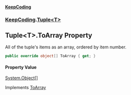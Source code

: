 #### [KeepCoding](index.md 'index')
### [KeepCoding](KeepCoding.md 'KeepCoding').[Tuple&lt;T&gt;](KeepCoding_Tuple_T_.md 'KeepCoding.Tuple&lt;T&gt;')
## Tuple&lt;T&gt;.ToArray Property
All of the tuple's items as an array, ordered by item number.  
```csharp
public override object[] ToArray { get; }
```
#### Property Value
[System.Object](https://docs.microsoft.com/en-us/dotnet/api/System.Object 'System.Object')[[]](https://docs.microsoft.com/en-us/dotnet/api/System.Array 'System.Array')

Implements [ToArray](KeepCoding_Internal_ITuple_ToArray.md 'KeepCoding.Internal.ITuple.ToArray')  

